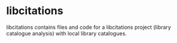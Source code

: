 # libcitations
libcitations contains files and code for a libcitations project (library catalogue analysis) with local library catalogues.
